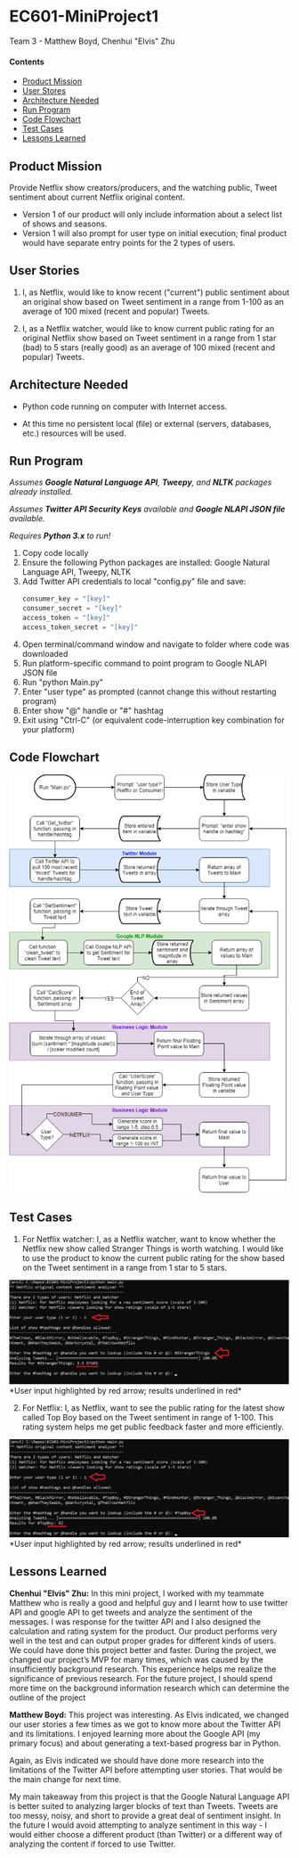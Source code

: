 # EC601-MiniProject1

Team 3 - Matthew Boyd, Chenhui "Elvis" Zhu

#### Contents

* [Product Mission](#product-mission)
* [User Stores](#user-stories)
* [Architecture Needed](#architecture-needed)
* [Run Program](#run-program)
* [Code Flowchart](#code-flowchart)
* [Test Cases](#test-cases)
* [Lessons Learned](#lessons-learned)

<a name="product-mission"/>

## Product Mission

Provide Netflix show creators/producers, and the watching public, Tweet sentiment about current Netflix original content.
* Version 1 of our product will only include information about a select list of shows and seasons.
* Version 1 will also prompt for user type on initial execution; final product would have separate entry points for the 2 types of users.

<a name="user-stories"/>

## User Stories

1. I, as Netflix, would like to know recent ("current") public sentiment about an original show based on Tweet sentiment in a range from 1-100 as an average of 100 mixed (recent and popular) Tweets.

2. I, as a Netflix watcher, would like to know current public rating for an original Netflix show based on Tweet sentiment in a range from 1 star (bad) to 5 stars (really good) as an average of 100 mixed (recent and popular) Tweets.

<a name="architecture-needed"/>

## Architecture Needed

* Python code running on computer with Internet access.

* At this time no persistent local (file) or external (servers, databases, etc.) resources will be used.

<a name="run-program"/>

## Run Program

*Assumes __Google Natural Language API__, __Tweepy__, and __NLTK__ packages already installed.*

*Assumes __Twitter API Security Keys__ available and __Google NLAPI JSON file__ available.*

*Requires __Python 3.x__ to run!*

1. Copy code locally
2. Ensure the following Python packages are installed: Google Natural Language API, Tweepy, NLTK
3. Add Twitter API credentials to local "config.py" file and save:
   ```python
   consumer_key = "[key]"
   consumer_secret = "[key]"
   access_token = "[key]"
   access_token_secret = "[key]"
   ```
4. Open terminal/command window and navigate to folder where code was downloaded
5. Run platform-specific command to point program to Google NLAPI JSON file
6. Run "python Main.py"
7. Enter "user type" as prompted (cannot change this without restarting program)
8. Enter show "@" handle or "#" hashtag
9. Exit using "Ctrl-C" (or equivalent code-interruption key combination for your platform)

<a name="code-flowchart"/>

## Code Flowchart

<img src="img/EC601-MiniProject1.png">

<a name="test-cases"/>

## Test Cases

1.	For Netflix watcher:
I, as a Netflix watcher, want to know whether the Netflix new show called Stranger Things is worth watching. I would like to use the product to know the current public rating for the show based on the Tweet sentiment in a range from 1 star to 5 stars.

<img src="img/TestCase1.png">
*User input highlighted by red arrow; results underlined in red*


2.	For Netflix:
I, as Netflix, want to see the public rating for the latest show called Top Boy based on the Tweet sentiment in range of 1-100. This rating system helps me get public feedback faster and more efficiently.

<img src="img/TestCase2.png">
*User input highlighted by red arrow; results underlined in red*


<a name="lessons-learned"/>

## Lessons Learned

__Chenhui "Elvis" Zhu:__
In this mini project, I worked with my teammate Matthew who is really a good and helpful guy and I learnt how to use twitter API and google API to get tweets and analyze the sentiment of the messages. I was response for the twitter API and I also designed the calculation and rating system for the product. Our product performs very well in the test and can output proper grades for different kinds of users. We could have done this project better and faster. During the project, we changed our project’s MVP for many times, which was caused by the insufficiently background research. This experience helps me realize the significance of previous research. For the future project, I should spend more time on the background information research which can determine the outline of the project

__Matthew Boyd:__
This project was interesting. As Elvis indicated, we changed our user stories a few times as we got to know more about the Twitter API and its limitations. I enjoyed learning more about the Google API (my primary focus) and about generating a text-based progress bar in Python.

Again, as Elvis indicated we should have done more research into the limitations of the Twitter API before attempting user stories. That would be the main change for next time.

My main takeaway from this project is that the Google Natural Language API is better suited to analyzing larger blocks of text than Tweets. Tweets are too messy, noisy, and short to provide a great deal of sentiment insight. In the future I would avoid attempting to analyze sentiment in this way - I would either choose a different product (than Twitter) or a different way of analyzing the content if forced to use Twitter.
